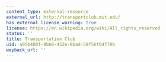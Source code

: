 ```yaml
---
content_type: external-resource
external_url: http://transportclub.mit.edu/
has_external_license_warning: true
license: https://en.wikipedia.org/wiki/All_rights_reserved
status: ''
title: Transportation Club
uid: a05b408f-9bb6-452e-86ad-59f56f04f78b
wayback_url: ''
---
```


